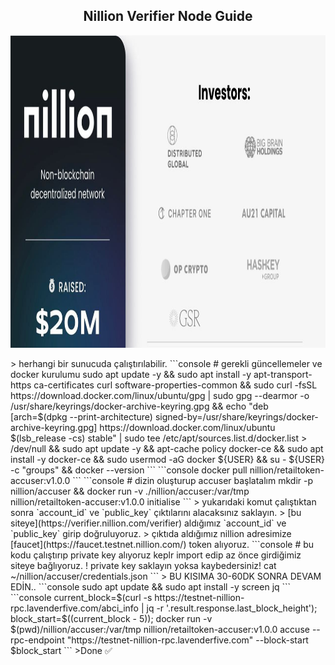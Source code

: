 <h2 align=center> Nillion Verifier Node Guide </h2>

<p align="center">
<img src='https://raw.githubusercontent.com/BidyutRoy2/Nillion-Node/main/photo_2024-08-29_14-57-45.jpg' style="width:800px;height:500px;">
</p>
> herhangi bir sunucuda çalıştırılabilir.
```console
# gerekli güncellemeler ve docker kurulumu
sudo apt update -y && sudo apt install -y apt-transport-https ca-certificates curl software-properties-common && sudo curl -fsSL https://download.docker.com/linux/ubuntu/gpg | sudo gpg --dearmor -o /usr/share/keyrings/docker-archive-keyring.gpg && echo "deb [arch=$(dpkg --print-architecture) signed-by=/usr/share/keyrings/docker-archive-keyring.gpg] https://download.docker.com/linux/ubuntu $(lsb_release -cs) stable" | sudo tee /etc/apt/sources.list.d/docker.list > /dev/null && sudo apt update -y && apt-cache policy docker-ce && sudo apt install -y docker-ce && sudo usermod -aG docker ${USER} && su - ${USER} -c "groups" && docker --version
```
```console
docker pull nillion/retailtoken-accuser:v1.0.0
```
```console
# dizin oluşturup accuser başlatalım
mkdir -p nillion/accuser && docker run -v ./nillion/accuser:/var/tmp nillion/retailtoken-accuser:v1.0.0 initialise
```
> yukarıdaki komut çalıştıktan sonra `account_id` ve `public_key` çıktılarını alacaksınız saklayın.
> [bu siteye](https://verifier.nillion.com/verifier) aldığımız `account_id` ve `public_key` girip doğruluyoruz.
> çıktıda aldığımız nillion adresimize [faucet](https://faucet.testnet.nillion.com/) token alıyoruz.
```console
# bu kodu çalıştırıp private key alıyoruz keplr import edip az önce girdiğimiz siteye bağlıyoruz. ! private key saklayın yoksa kaybedersiniz!
cat ~/nillion/accuser/credentials.json
```
> BU KISIMA 30-60DK SONRA DEVAM EDİN..
```console
sudo apt update && sudo apt install -y screen jq
```
```console
current_block=$(curl -s https://testnet-nillion-rpc.lavenderfive.com/abci_info | jq -r '.result.response.last_block_height'); block_start=$((current_block - 5)); docker run -v $(pwd)/nillion/accuser:/var/tmp nillion/retailtoken-accuser:v1.0.0 accuse --rpc-endpoint "https://testnet-nillion-rpc.lavenderfive.com" --block-start $block_start
```
>Done ✅
